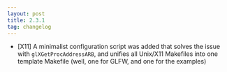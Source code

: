 ```yaml
---
layout: post
title: 2.3.1
tag: changelog
---
```


- \[X11\] A minimalist configuration script was added that solves the issue with
  `glXGetProcAddressARB`, and unifies all Unix/X11 Makefiles into one template
  Makefile (well, one for GLFW, and one for the examples)
